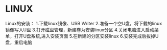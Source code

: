 # LINUX
Linux的安装：
1.下载linux镜像、USB Writer
2.准备一个空U盘，将下载的linux镜像写入U盘
3.打开磁盘管理，新建卷为安装linux分区
4.关闭电脑进入启动菜单，打开U盘系统,进入安装页面
5.在新建的分区安装linux
6.安装完成后拔掉U盘，重启电脑
